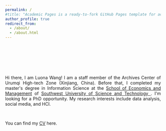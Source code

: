 ```yaml
---
permalink: /
#title: "Academic Pages is a ready-to-fork GitHub Pages template for academic personal websites"
author_profile: true
redirect_from: 
  - /about/
  - /about.html
---
```

<br/>
<br/>
<br/>
<br/>
<br/>


<p style="text-align: justify; text-justify: inter-ideograph;">Hi there, I am Luona Wang! I am a staff member of the Archives Center of Urumqi High-tech Zone (Xinjiang, China). Before that, I completed my master's degree in Information Science at the <a href="<http://em.swust.edu.cn/#/">School of Economics and Management</a> of <a href="https://www.swust.edu.cn/">Southwest University of Science and Technology </a>. I'm looking for a PhD opportunity. My research interests include data analysis, social media, and HCI.
</p>
<br/>

You can find my [CV](../assets/CV.pdf) here.


